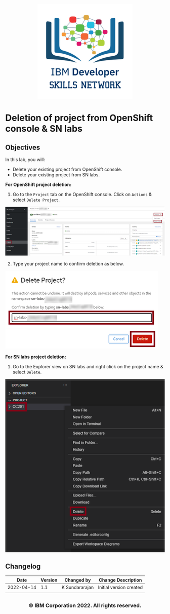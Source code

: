 <center>
<img src="images/labs_module_1_images_IDSNlogo.png" width = "300">
</center>

# Deletion of project from OpenShift console & SN labs

## Objectives
In this lab, you will:
- Delete your existing project from OpenShift console.
- Delete your existing project from SN labs.

**For OpenShift project deletion:**

1. Go to the `Project` tab on the OpenShift console. Click on `Actions` & select `Delete Project`.

<img src="images/app_console_11a.png" /> <br>

2. Type your project name to confirm deletion as below.

<img src="images/app_console_11b.png" /> <br>

**For SN labs project deletion:**

1. Go to the Explorer view on SN labs and right click on the project name & select `Delete`.

<img src="images/app_console_11c.png" /> <br>


## Changelog

| Date       | Version | Changed by     | Change Description                |
| ---------- | ------- | -------------- | --------------------------------- |
| 2022-04-14 | 1.1     | K Sundararajan  | Initial version created           |
                                |

## <h3 align="center"> © IBM Corporation 2022. All rights reserved. <h3/>
